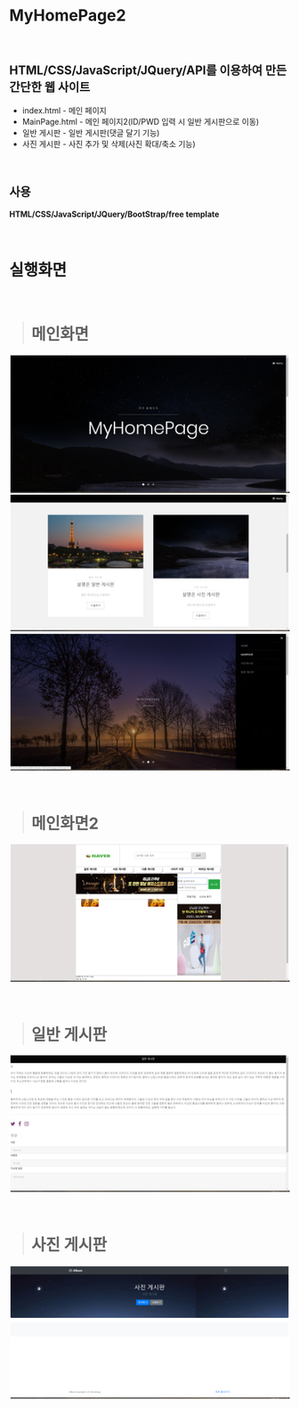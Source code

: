 MyHomePage2
==========

<br>

## HTML/CSS/JavaScript/JQuery/API를 이용하여 만든 간단한 웹 사이트

* index.html - 메인 페이지
* MainPage.html - 메인 페이지2(ID/PWD 입력 시 일반 게시판으로 이동)
* 일반 게시판 - 일반 게시판(댓글 달기 기능)
* 사진 게시판 - 사진 추가 및 삭제(사진 확대/축소 기능)

<br>

## 사용

<b>HTML/CSS/JavaScript/JQuery/BootStrap/free template</b>

<br>

# 실행화면
<br/>

  > # 메인화면
![main1](./sam_img/K-002.png)
![main1](./sam_img/K-003.png)
![main1](./sam_img/K-004.png)

<br/>

  > # 메인화면2
![main3](./sam_img/K-006.png)


<br/>

  > # 일반 게시판
![main4](./sam_img/K-008.png)

<br/>

  > # 사진 게시판
![main2](./sam_img/K-005.png)

<br/>

